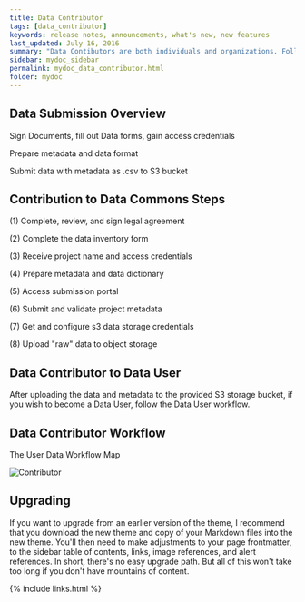 ```yaml
---
title: Data Contributor
tags: [data_contributor]
keywords: release notes, announcements, what's new, new features
last_updated: July 16, 2016
summary: "Data Contibutors are both individuals and organizations. Follow the steps below to become a Data Contributor. "
sidebar: mydoc_sidebar
permalink: mydoc_data_contributor.html
folder: mydoc
---
```


## Data Submission Overview

Sign Documents, fill out Data forms, gain access credentials

Prepare metadata and data format

Submit data with metadata as .csv to S3 bucket

## Contribution to Data Commons Steps

(1) Complete, review, and sign legal agreement 

(2) Complete the data inventory form

(3) Receive project name and access credentials

(4) Prepare metadata and data dictionary 

(5) Access submission portal

(6) Submit and validate project metadata

(7) Get and configure s3 data storage credentials

(8) Upload "raw" data to object storage 

## Data Contributor to Data User

After uploading the data and metadata to the provided S3 storage bucket, if you wish to become a Data User, follow the Data User workflow.

## Data Contributor Workflow 
The User Data Workflow Map

![Contributor](/data-commons/images/Contributor.jpeg)

## Upgrading

If you want to upgrade from an earlier version of the theme, I recommend that you download the new theme and copy of your Markdown files into the new theme. You'll then need to make adjustments to your page frontmatter, to the sidebar table of contents, links, image references, and alert references. In short, there's no easy upgrade path. But all of this won't take too long if you don't have mountains of content.

{% include links.html %}
